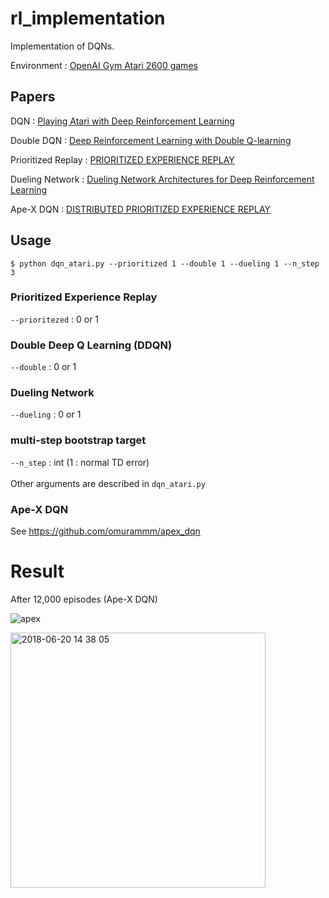 # rl_implementation

Implementation of DQNs.

Environment : 
[OpenAI Gym Atari 2600 games](https://gym.openai.com/envs/#atari)

## Papers
DQN : [Playing Atari with Deep Reinforcement Learning](https://www.cs.toronto.edu/~vmnih/docs/dqn.pdf)

Double DQN : [Deep Reinforcement Learning with Double Q-learning](https://arxiv.org/pdf/1509.06461.pdf)

Prioritized Replay : [PRIORITIZED EXPERIENCE REPLAY](https://arxiv.org/pdf/1511.05952.pdf)

Dueling Network : [Dueling Network Architectures for Deep Reinforcement Learning](https://arxiv.org/pdf/1511.06581.pdf)

Ape-X DQN : [DISTRIBUTED PRIORITIZED EXPERIENCE REPLAY](https://openreview.net/pdf?id=H1Dy---0Z)

## Usage

```
$ python dqn_atari.py --prioritized 1 --double 1 --dueling 1 --n_step 3
```
### Prioritized Experience Replay
`--prioritezed` : 0 or 1

### Double Deep Q Learning (DDQN)
`--double` : 0 or 1

### Dueling Network
`--dueling` : 0 or 1

### multi-step bootstrap target
`--n_step` : int (1 : normal TD error)
<br>  
Other arguments are described in `dqn_atari.py`


### Ape-X DQN
See  https://github.com/omurammm/apex_dqn


# Result
After 12,000 episodes (Ape-X DQN)

![apex](https://user-images.githubusercontent.com/39490801/42048593-abbf5fa0-7b3e-11e8-9301-8690b24edc50.gif)

<img width="408" alt="2018-06-20 14 38 05" src="https://user-images.githubusercontent.com/39490801/41701914-33c704a6-7569-11e8-9952-6f1884965b57.png">
